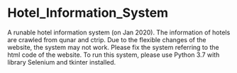 # Hotel_Information_System
A runable hotel information system (on Jan 2020). The information of hotels are crawled from qunar and ctrip. Due to the flexible changes of the website, the system may not work. Please fix the system referring to the html code of the website.
To run this system, please use Python 3.7 with library Selenium and tkinter installed.
